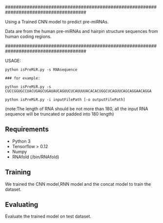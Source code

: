 ###################################################################################### 

Using a Trained CNN model to predict pre-miRNAs. 

Data are from the human pre-miRNAs and hairpin structure sequences from human coding regions.

######################################################################################

USAGE:
```shell
python isPreMiR.py -s RNAsequence

### for example: 
          
python isPreMiR.py -s CUCCGGUGCCUACUGAGCUGAUAUCAGUUCUCAUUUUACACACUGGCUCAGUUCAGCAGGAACAGGA

python isPreMiR.py -i inputFilePath [-o outputFilePath]
```
(note:The length of RNA should be not more than 180, all the input RNA sequence will be truncated or padded into 180 length)
      

## Requirements

- Python 3
- Tensorflow > 0.12
- Numpy
- RNAfold (/bin/RNAfold)

## Training
We trained the CNN model,RNN model and the concat model to train the dataset.

## Evaluating
Evaluate the trained model on test dataset.

